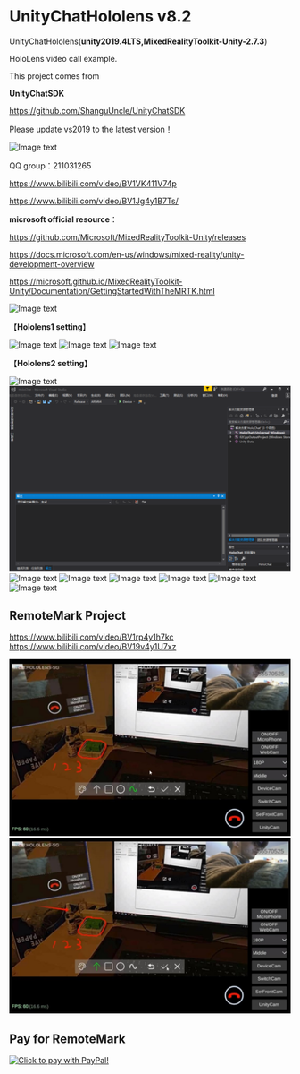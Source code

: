 # UnityChatHololens v8.2
UnityChatHololens(**unity2019.4LTS,MixedRealityToolkit-Unity-2.7.3**)

HoloLens video call example.

This project comes from

**UnityChatSDK**

https://github.com/ShanguUncle/UnityChatSDK

Please update vs2019 to the latest version！

![Image text](https://github.com/ShanguUncle/UnityChatHololens/blob/master/Screenshot/h5.png)

QQ group：211031265

https://www.bilibili.com/video/BV1VK411V74p

https://www.bilibili.com/video/BV1Jg4y1B7Ts/


**microsoft official resource**：

https://github.com/Microsoft/MixedRealityToolkit-Unity/releases

https://docs.microsoft.com/en-us/windows/mixed-reality/unity-development-overview

https://microsoft.github.io/MixedRealityToolkit-Unity/Documentation/GettingStartedWithTheMRTK.html

![Image text](https://github.com/ShanguUncle/UnityChatHololens/blob/master/Screenshot/h1.png)

【**Hololens1 setting**】

![Image text](https://github.com/ShanguUncle/UnityChatHololens/blob/master/Screenshot/h2.png)
![Image text](https://github.com/ShanguUncle/UnityChatHololens/blob/master/Screenshot/h4.png)
![Image text](https://github.com/ShanguUncle/UnityChatHololens/blob/master/Screenshot/h3.png)

【**Hololens2 setting**】

![Image text](https://github.com/ShanguUncle/UnityChatHololens/blob/master/Screenshot/v2.1.png)
![Image text](https://github.com/ShanguUncle/UnityChatHololens/blob/master/Screenshot/v2.2.png)
![Image text](https://github.com/ShanguUncle/UnityChatHololens/blob/master/Screenshot/untitled.png)
![Image text](https://github.com/ShanguUncle/UnityChatHololens/blob/master/Screenshot/untitled2.png)
![Image text](https://github.com/ShanguUncle/UnityChatHololens/blob/master/Screenshot/untitled3.png)
![Image text](https://github.com/ShanguUncle/UnityChatHololens/blob/master/Screenshot/untitled4.jpg)
![Image text](https://github.com/ShanguUncle/UnityChatHololens/blob/master/Screenshot/untitled5.jpg)
![Image text](https://github.com/ShanguUncle/UnityChatHololens/blob/master/Screenshot/untitled6.jpg)

## RemoteMark Project

https://www.bilibili.com/video/BV1rp4y1h7kc
https://www.bilibili.com/video/BV19v4y1U7xz

![Image text](https://github.com/ShanguUncle/UnityChatHololens/blob/master/Screenshot/rm01.jpg)
![Image text](https://github.com/ShanguUncle/UnityChatHololens/blob/master/Screenshot/rm02.jpg)

## Pay for RemoteMark
<a href="https://www.paypal.com/cgi-bin/webscr?&cmd=_xclick&business=1786570525@qq.com&currency_code=USD&amount=1580&item_name=RemoteMarkProject(1580$~~1760$~~)" target="_blank"><img src="https://github.com/ShanguUncle/UnityChatSDK/blob/master/Readme/Images/SDK/pay.gif" border="0" name="submit" alt="Click to pay with PayPal!"></a>

